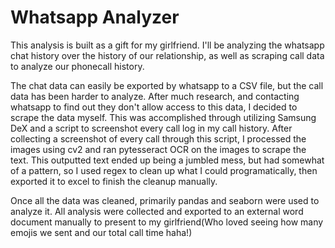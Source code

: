 # Whatsapp Analyzer
This analysis is built as a gift for my girlfriend. I'll be analyzing the whatsapp chat history over the history of our relationship, as well as scraping call data to analyze our phonecall history.

The chat data can easily be exported by whatsapp to a CSV file, but the call data has been harder to analyze.
After much research, and contacting whatsapp to find out they don't allow access to this data, I decided to scrape the data myself.
This was accomplished through utilizing Samsung DeX and a script to screenshot every call log in my call history.
After collecting a screenshot of every call through this script, I processed the images using cv2 and ran pytesseract OCR on the images to scrape the text.
This outputted text ended up being a jumbled mess, but had somewhat of a pattern, so I used regex to clean up what I could programatically, then exported it to excel to finish the cleanup manually.

Once all the data was cleaned, primarily pandas and seaborn were used to analyze it. All analysis were collected and exported to an external word document manually to present to my girlfriend(Who loved seeing how many emojis we sent and our total call time haha!)

